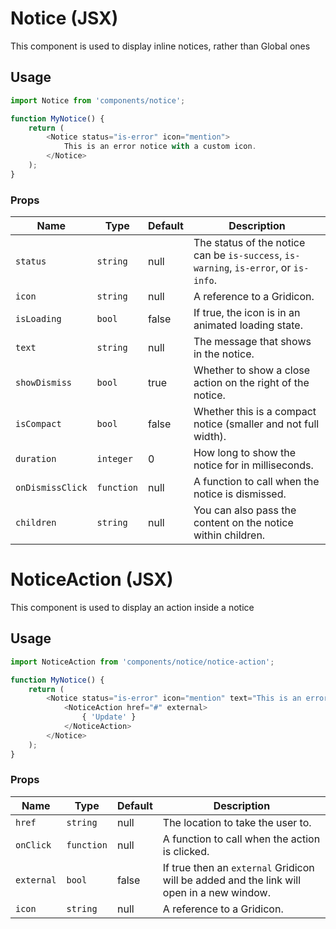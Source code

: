 # Notice (JSX)

This component is used to display inline notices, rather than Global ones

## Usage

```js
import Notice from 'components/notice';

function MyNotice() {
	return (
		<Notice status="is-error" icon="mention">
			This is an error notice with a custom icon.
		</Notice>
	);
}
```

### Props

| Name             | Type       | Default | Description                                                                           |
| ---------------- | ---------- | ------- | ------------------------------------------------------------------------------------- |
| `status`         | `string`   | null    | The status of the notice can be `is-success`, `is-warning`, `is-error`, or `is-info`. |
| `icon`           | `string`   | null    | A reference to a Gridicon.                                                            |
| `isLoading`      | `bool`     | false   | If true, the icon is in an animated loading state.                                    |
| `text`           | `string`   | null    | The message that shows in the notice.                                                 |
| `showDismiss`    | `bool`     | true    | Whether to show a close action on the right of the notice.                            |
| `isCompact`      | `bool`     | false   | Whether this is a compact notice (smaller and not full width).                        |
| `duration`       | `integer`  | 0       | How long to show the notice for in milliseconds.                                      |
| `onDismissClick` | `function` | null    | A function to call when the notice is dismissed.                                      |
| `children`       | `string`   | null    | You can also pass the content on the notice within children.                          |

# NoticeAction (JSX)

This component is used to display an action inside a notice

## Usage

```js
import NoticeAction from 'components/notice/notice-action';

function MyNotice() {
	return (
		<Notice status="is-error" icon="mention" text="This is an error notice with a custom icon.">
			<NoticeAction href="#" external>
				{ 'Update' }
			</NoticeAction>
		</Notice>
	);
}
```

### Props

| Name       | Type       | Default | Description                                                                               |
| ---------- | ---------- | ------- | ----------------------------------------------------------------------------------------- |
| `href`     | `string`   | null    | The location to take the user to.                                                         |
| `onClick`  | `function` | null    | A function to call when the action is clicked.                                            |
| `external` | `bool`     | false   | If true then an `external` Gridicon will be added and the link will open in a new window. |
| `icon`     | `string`   | null    | A reference to a Gridicon.                                                                |
